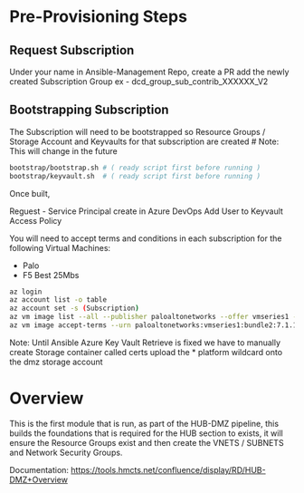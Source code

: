 # Pre-Provisioning Steps

## Request Subscription
  Under your name in Ansible-Management Repo, create a PR add the newly created Subscription Group
    ex - dcd_group_sub_contrib_XXXXXX_V2

## Bootstrapping Subscription
  The Subscription will need to be bootstrapped so Resource Groups / Storage Account and Keyvaults for that subscription are created
    # Note: This will change in the future
```bash
bootstrap/bootstrap.sh # ( ready script first before running )
bootstrap/keyvault.sh  # ( ready script first before running )
```

Once built, 

Reguest - Service Principal create in Azure DevOps
Add User to Keyvault Access Policy

You will need to accept terms and conditions in each subscription for the following Virtual Machines:  
 - Palo  
 - F5 Best 25Mbs  

```bash
az login
az account list -o table
az account set -s (Subscription)
az vm image list --all --publisher paloaltonetworks --offer vmseries1 --sku bundle2 --query '[0].urn'
az vm image accept-terms --urn paloaltonetworks:vmseries1:bundle2:7.1.1
```

Note:
Until Ansible Azure Key Vault Retrieve is fixed we have to manually 
create Storage container called certs
upload the * platform wildcard onto the dmz storage account

# Overview

This is the first module that is run, as part of the HUB-DMZ pipeline, this builds the foundations that is required for the HUB section to exists, it will
ensure the Resource Groups exist and then create the VNETS / SUBNETS and Network Security Groups.

Documentation: https://tools.hmcts.net/confluence/display/RD/HUB-DMZ+Overview